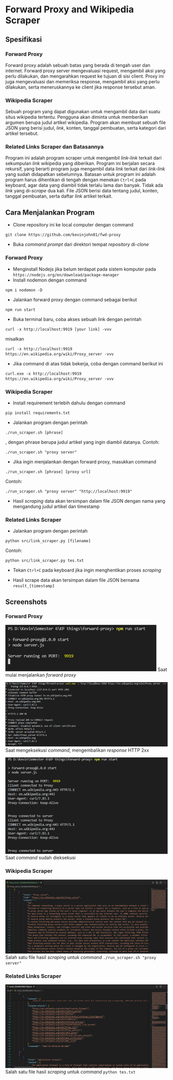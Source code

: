 # Forward Proxy and Wikipedia Scraper

## Spesifikasi
### Forward Proxy
Forward proxy adalah sebuah batas yang berada di tengah user dan internet. Forward proxy server mengevaluasi request, mengambil aksi yang perlu dilakukan, dan mengarahkan request ke tujuan di sisi client. Proxy ini juga mengevaluasi dan memeriksa response, mengambil aksi yang perlu dilakukan, serta meneruskannya ke client jika response tersebut aman.

### Wikipedia Scraper
Sebuah program yang dapat digunakan untuk mengambil data dari suatu situs wikipedia tertentu. Pengguna akan diminta untuk memberikan argumen berupa judul artikel wikipedia. Program akan membuat sebuah file JSON yang berisi judul, _link_, konten, tanggal pembuatan, serta kategori dari artikel tersebut.

### Related Links Scraper dan Batasannya
Program ini adalah program scraper untuk mengambil _link-link_ terkait dari sekumpulan _link_ wikipedia yang diberikan. Program ini berjalan secara rekursif, yang berarti program juga mengambil data _link_ terkait dari _link-link_ yang sudah didapatkan sebelumnya. Batasan untuk program ini adalah program harus dihentikan di tengah dengan menekan `Ctrl+C` pada keyboard, agar data yang diambil tidak terlalu lama dan banyak. Tidak ada _link_ yang di-_scrape_ dua kali. File JSON berisi data tentang judul, konten, tanggal pembuatan, serta daftar _link_ artikel terkait.

## Cara Menjalankan Program
- Clone repository ini ke local computer dengan command
```
git clone https://github.com/kevinjohn01/fwd-proxy
```

- Buka _command prompt_ dari direktori tempat _repository_ di-_clone_
### Forward Proxy
- Menginstall Nodejs jika belum terdapat pada sistem komputer pada `https://nodejs.org/en/download/package-manager`
- Install nodemon dengan command 
```
npm i nodemon -D
```
- Jalankan forward proxy dengan command sebagai berikut
```
npm run start
```
- Buka terminal baru, coba akses sebuah link dengan perintah
```
curl -x http://localhost:9919 [your link] -vvv
```
misalkan
```
curl -x http://localhost:9919 https://en.wikipedia.org/wiki/Proxy_server -vvv
```
- Jika command di atas tidak bekerja, coba dengan command berikut ini
```
curl.exe -x http://localhost:9919 https://en.wikipedia.org/wiki/Proxy_server -vvv
```

### Wikipedia Scraper
- Install requirement terlebih dahulu dengan command
```
pip install requirements.txt
```
- Jalankan program dengan perintah
```
./run_scraper.sh [phrase]
```
, dengan phrase berupa judul artikel yang ingin diambil datanya. Contoh:
```
./run_scraper.sh "proxy server"
```

- Jika ingin menjalankan dengan forward proxy, masukkan command
```
./run_scraper.sh [phrase] [proxy url]
```
Contoh:
```
./run_scraper.sh "proxy server" "http://localhost:9919"
```
- Hasil _scraping_ data akan tersimpan dalam file JSON dengan nama yang mengandung judul artikel dan timestamp

### Related Links Scraper
- Jalankan program dengan perintah
```
python src/link_scraper.py [filename]
```
Contoh:
```
python src/link_scraper.py tes.txt
```

- Tekan `Ctrl+C` pada keyboard jika ingin menghentikan proses _scraping_

- Hasil scrape data akan tersimpan dalam file JSON bernama `result_[timestamp]`

## Screenshots
### Forward Proxy
![Before](img/server-before.png)
Saat mulai menjalankan _forward proxy_<br>

![Command](img/fwd-proxy.png)
Saat mengeksekusi _command_, mengembalikan _response_ HTTP 2xx <br>

![After](img/server-after.png)
Saat _command_ sudah dieksekusi <br>

### Wikipedia Scraper
![Wiki Scraper](img/wiki-scraper.png)
Salah satu file hasil _scraping_ untuk _command_ `./run_scraper.sh "proxy server"`<br>

### Related Links Scraper
![Related Links Scraper](img/related-links-scraper.png)
Salah satu file hasil _scraping_ untuk _command_ `python tes.txt`<br>
